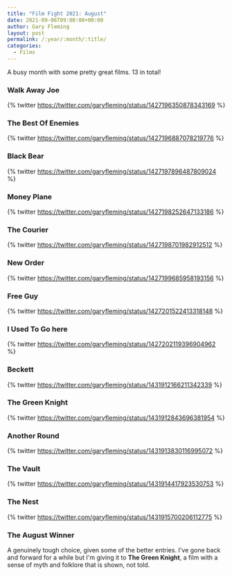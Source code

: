 ```yaml
---
title: "Film Fight 2021: August"
date: 2021-09-06T09:00:00+00:00
author: Gary Fleming
layout: post
permalink: /:year/:month/:title/
categories:
  - Films
---
```


A busy month with some pretty great films. 13 in total!

### Walk Away Joe

{% twitter https://twitter.com/garyfleming/status/1427196350878343169 %}

### The Best Of Enemies

{% twitter https://twitter.com/garyfleming/status/1427196887078219776 %}

### Black Bear

{% twitter https://twitter.com/garyfleming/status/1427197896487809024 %}

### Money Plane

{% twitter https://twitter.com/garyfleming/status/1427198252647133186 %}

### The Courier

{% twitter https://twitter.com/garyfleming/status/1427198701982912512 %}

### New Order

{% twitter https://twitter.com/garyfleming/status/1427199685958193156 %}

### Free Guy

{% twitter https://twitter.com/garyfleming/status/1427201522413318148 %}

### I Used To Go here

{% twitter https://twitter.com/garyfleming/status/1427202119396904962 %}

### Beckett

{% twitter https://twitter.com/garyfleming/status/1431912166211342339 %}

### The Green Knight

{% twitter https://twitter.com/garyfleming/status/1431912843696381954 %}

### Another Round

{% twitter https://twitter.com/garyfleming/status/1431913830116995072 %}

### The Vault

{% twitter https://twitter.com/garyfleming/status/1431914417923530753 %}

### The Nest

{% twitter https://twitter.com/garyfleming/status/1431915700206112775 %}


### The August Winner

A genuinely tough choice, given some of the better entries. I've gone back and forward for a while but I'm giving it to **The Green Knight**, a film with a sense of myth and folklore that is shown, not told.
